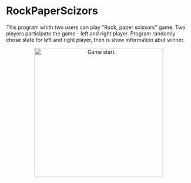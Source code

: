 # RockPaperScizors
This program whith two users can play "Rock, paper scissors" game. Two players participate the game - left and right player. Program randomly chose state for left and right player, then is show information abut winner.
<p align="center">
  <img src="../master/game.PNG" width="350" title="Game start.">
</p>